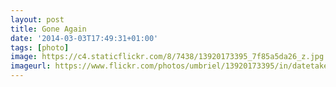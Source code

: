 ```yaml
---
layout: post
title: Gone Again
date: '2014-03-03T17:49:31+01:00'
tags: [photo]
image: https://c4.staticflickr.com/8/7438/13920173395_7f85a5da26_z.jpg
imageurl: https://www.flickr.com/photos/umbriel/13920173395/in/datetaken-public/
---
```

